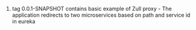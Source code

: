 1) tag 0.0.1-SNAPSHOT contains basic example of Zull proxy - The application redirects to two microservices based on path and service id in eureka
